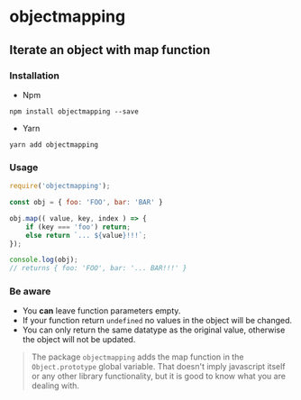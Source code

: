 # objectmapping

## Iterate an object with map function

### Installation

- Npm
```
npm install objectmapping --save
```
- Yarn
```
yarn add objectmapping
```

### Usage

```js
require('objectmapping');

const obj = { foo: 'FOO', bar: 'BAR' }

obj.map(( value, key, index ) => {
    if (key === 'foo') return;
    else return `... ${value}!!!`;
});

console.log(obj);
// returns { foo: 'FOO', bar: '... BAR!!!' }

```

### Be aware

 - You **can** leave function parameters empty.
 - If your function return ```undefined``` no values in the object will be changed.
 - You can only return the same datatype as the original value, otherwise the object will not be updated.

 > The package ```objectmapping``` adds the map function in the ```Object.prototype``` global variable. That doesn't imply javascript itself or any other library functionality, but it is good to know what you are dealing with.